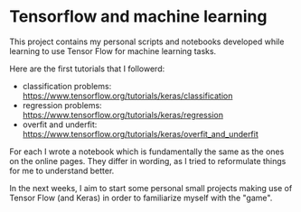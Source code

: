 # Tensorflow and machine learning
This project contains my personal scripts and notebooks developed while learning to use Tensor Flow for machine learning tasks. 

Here are the first tutorials that I followerd:
- classification problems: https://www.tensorflow.org/tutorials/keras/classification
- regression problems: https://www.tensorflow.org/tutorials/keras/regression
- overfit and underfit: https://www.tensorflow.org/tutorials/keras/overfit_and_underfit

For each I wrote a notebook which is fundamentally the same as the ones on the online pages. They differ in wording, as I tried to reformulate things for me to understand better.

In the next weeks, I aim to start some personal small projects making use of Tensor Flow (and Keras) in order to familiarize myself with the "game".